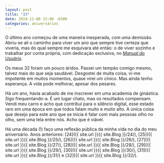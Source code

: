 ```yaml
---
layout: post
title: "33"
date: 2019-11-08 15:00 -0300
categories: aniversários
---
```

O último ano começou de uma maneira inesperada, com uma demissão. Abriu-se ali o caminho para viver um ano que sempre tive certeza que viveria, mas do qual sempre me esquivara até então: o de viver sozinho e trabalhar por conta própria, com dedicação exclusiva, no [_Manual do Usuário_](https://manualdousuario.net).

Os meus 32 foram um pouco áridos. Passei um tempão comigo mesmo, talvez mais do que seja saudável. Desgostei de muita coisa, vi-me impotente em muitos momentos, quase virei um cínico. Mas ainda tenho esperança. A vida pode melhorar, apesar dos pesares.

Há um ano, havia acabado de me inscrever em uma academia de ginástica. Sigo frequentando-a. É um lugar chato, mas os resultados compensam. Vendi meu carro e acho que contribuí para o silêncio digital, esse estado raro em uma época em que todos falam muito e muito alto. A única coisa que desejo para este ano que se inicia é falar com mais pessoas olho no olho, sem uma tela entre nós. Acho que é viável.

Há uma década (!) faço uma reflexão pública da minha vida no dia do meu aniversário. Anos anteriores: [24]({{ site.url }}{{ site.Blog }}/24/), [25]({{ site.url }}{{ site.Blog }}/25/), [26]({{ site.url }}{{ site.Blog }}/26/), [27]({{ site.url }}{{ site.Blog }}/27/), [28]({{ site.url }}{{ site.Blog }}/28/), [29]({{ site.url }}{{ site.Blog }}/29/), [30]({{ site.url }}{{ site.Blog }}/30/), [31]({{ site.url }}{{ site.Blog }}/31/) e [32]({{ site.url }}{{ site.Blog }}/32/).